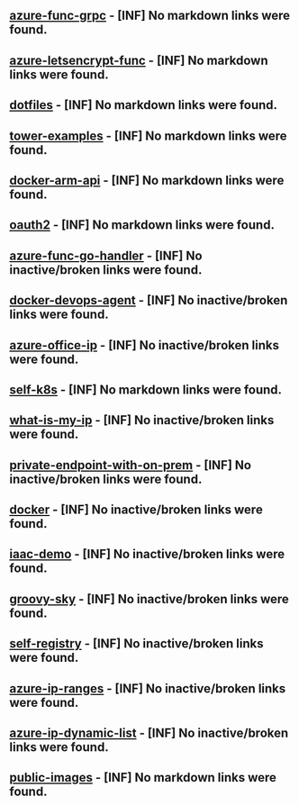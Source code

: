 
## [azure-func-grpc](https://github.com/groovy-sky/azure-func-grpc) - [INF] No markdown links were found.
## [azure-letsencrypt-func](https://github.com/groovy-sky/azure-letsencrypt-func) - [INF] No markdown links were found.
## [dotfiles](https://github.com/groovy-sky/dotfiles) - [INF] No markdown links were found.
## [tower-examples](https://github.com/groovy-sky/tower-examples) - [INF] No markdown links were found.
## [docker-arm-api](https://github.com/groovy-sky/docker-arm-api) - [INF] No markdown links were found.
## [oauth2](https://github.com/groovy-sky/oauth2) - [INF] No markdown links were found.
## [azure-func-go-handler](https://github.com/groovy-sky/azure-func-go-handler) - [INF] No inactive/broken links were found.
## [docker-devops-agent](https://github.com/groovy-sky/docker-devops-agent) - [INF] No inactive/broken links were found.
## [azure-office-ip](https://github.com/groovy-sky/azure-office-ip) - [INF] No inactive/broken links were found.
## [self-k8s](https://github.com/groovy-sky/self-k8s) - [INF] No markdown links were found.
## [what-is-my-ip](https://github.com/groovy-sky/what-is-my-ip) - [INF] No inactive/broken links were found.
## [private-endpoint-with-on-prem](https://github.com/groovy-sky/private-endpoint-with-on-prem) - [INF] No inactive/broken links were found.
## [docker](https://github.com/groovy-sky/docker) - [INF] No inactive/broken links were found.
## [iaac-demo](https://github.com/groovy-sky/iaac-demo) - [INF] No inactive/broken links were found.
## [groovy-sky](https://github.com/groovy-sky/groovy-sky) - [INF] No inactive/broken links were found.
## [self-registry](https://github.com/groovy-sky/self-registry) - [INF] No inactive/broken links were found.
## [azure-ip-ranges](https://github.com/groovy-sky/azure-ip-ranges) - [INF] No inactive/broken links were found.
## [azure-ip-dynamic-list](https://github.com/groovy-sky/azure-ip-dynamic-list) - [INF] No inactive/broken links were found.
## [public-images](https://github.com/groovy-sky/public-images) - [INF] No markdown links were found.